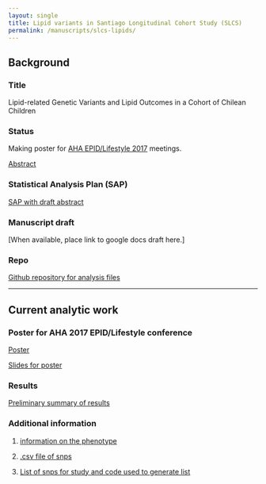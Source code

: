 ```yaml
---
layout: single
title: Lipid variants in Santiago Longitudinal Cohort Study (SLCS)
permalink: /manuscripts/slcs-lipids/
---
```


## Background

### Title

Lipid-related Genetic Variants and Lipid Outcomes in a Cohort of Chilean Children

### Status

Making poster for [AHA EPID/Lifestyle 2017](http://professional.heart.org/professional/EducationMeetings/MeetingsLiveCME/EPILifestyle/UCM_316904_EPILifestyle-Scientific-Sessions.jsp) meetings.

[Abstract](../../ms-201608-1/screenshot-abstract-slcs-aha2017.png)

### Statistical Analysis Plan (SAP)

[SAP with draft abstract](../../ms-201608-1/StatisticalAnalysisPlan.html)

### Manuscript draft

[When available, place link to google docs draft here.]

### Repo

[Github repository for analysis files](https://github.com/avonholle/slcs-lipid-variants)

---

## Current analytic work

### Poster for AHA 2017 EPID/Lifestyle conference

[Poster](../../ms-201608-1/aha-2017-slcs.pdf)

[Slides for poster](../../ms-201608-1/aha-2017-slcs-slides.pdf)

### Results

[Preliminary summary of results](../../ms-201608-1/analysis-summary.pdf)

<!--
## Prep work for December 2016 presentation

[Online slides](../ms-201608-1/chile-slides-201612.html) -- [Code](https://github.com/avonholle/ms-201608-1/blob/main/slides/chile-slides-201612.Rmd)
-->

### Additional information

1. [information on the phenotype](../../ms-201608-1/phenotype-file.html)

2. [.csv file of snps](../../ms-201608-1/lipid-snps.txt)

3. [List of snps for study and code used to generate list](../../ms-201608-1/snp-list.html)